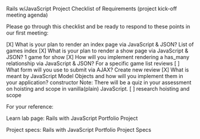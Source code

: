 Rails w/JavaScript Project Checklist of Requirements (project kick-off meeting agenda)

Please go through this checklist and be ready to respond to these points in our first meeting:

[X] What is your plan to render an index page via JavaScript & JSON?
    List of games index
[X] What is your plan to render a show page via JavaScript & JSON?
    1 game for show
[X] How will you implement rendering a has_many relationship via JavaScript & JSON?
    For a specific game list reviews
[ ] What form will you use to submit via AJAX?
    Create new review
[X] What is meant by JavaScript Model Objects and how will you implement them in your application?
    constructor
Note: There will be a quiz in your assessment on hoisting and scope in vanilla(plain) JavaScript.
[ ] research hoisting and scope

For your reference:

Learn lab page:     Rails with JavaScript Portfolio Project

Project specs:     Rails with JavaScript Portfolio Project Specs
